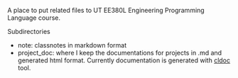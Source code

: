 A place to put related files to UT EE380L Engineering Programming Language course. 

Subdirectories

- note: classnotes in markdown format
- project\_doc: where I keep the documentations for projects in .md and generated html format. Currently documentation is generated with [cldoc](https://github.com/jessevdk/cldoc) tool.